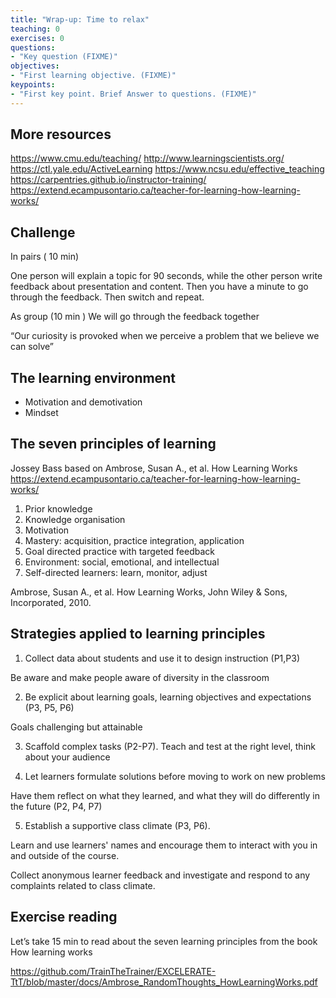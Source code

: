 ```yaml
---
title: "Wrap-up: Time to relax"
teaching: 0
exercises: 0
questions:
- "Key question (FIXME)"
objectives:
- "First learning objective. (FIXME)"
keypoints:
- "First key point. Brief Answer to questions. (FIXME)"
---
```


## More resources
https://www.cmu.edu/teaching/
http://www.learningscientists.org/
https://ctl.yale.edu/ActiveLearning
https://www.ncsu.edu/effective_teaching
https://carpentries.github.io/instructor-training/
https://extend.ecampusontario.ca/teacher-for-learning-how-learning-works/




## Challenge
In pairs ( 10 min)

One person will explain a topic for 90 seconds, while the other person write feedback about presentation and content.
Then you have a minute to go through the feedback.
Then switch and repeat. 

As group (10 min )
  We will go through the feedback together


“Our curiosity is provoked
when we perceive a problem 
that we believe we can solve”




## The learning environment

- Motivation and demotivation
- Mindset

## The seven principles of learning
Jossey Bass based on Ambrose, Susan A., et al. How Learning Works
https://extend.ecampusontario.ca/teacher-for-learning-how-learning-works/



1. Prior knowledge
2. Knowledge organisation
3. Motivation
4. Mastery: acquisition, practice integration, application
5. Goal directed practice with targeted feedback
6. Environment: social, emotional, and intellectual 
7. Self-directed learners: learn, monitor, adjust

Ambrose, Susan A., et al. How Learning Works, John Wiley & Sons, Incorporated, 2010.



## Strategies applied to learning principles
1. Collect data about students and use it to design instruction (P1,P3)

Be aware and make people aware of diversity in the classroom

2. Be explicit about learning goals, learning objectives and expectations (P3, P5, P6)

Goals challenging but attainable

3. Scaffold complex tasks (P2-P7).
Teach and test at the right level, think about your audience

4. Let learners formulate solutions before moving to work on new problems

Have them reflect on what they learned, and what they will do differently in the future (P2, P4, P7)

5. Establish a supportive class climate (P3, P6). 

Learn and use learners' names and encourage them to interact with you in and outside of the course. 

Collect anonymous learner feedback and investigate and respond to any complaints related to class climate.


## Exercise reading
Let’s take 15 min to read about the seven learning principles from the book 
How learning works

https://github.com/TrainTheTrainer/EXCELERATE-TtT/blob/master/docs/Ambrose_RandomThoughts_HowLearningWorks.pdf
